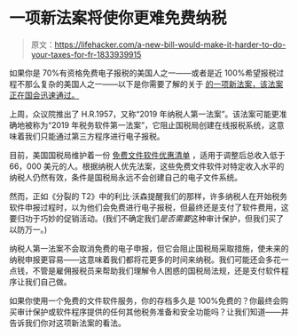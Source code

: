 # 一项新法案将使你更难免费纳税

> 原文：<https://lifehacker.com/a-new-bill-would-make-it-harder-to-do-your-taxes-for-fr-1833939915>

如果你是 70%有资格免费电子报税的美国人之一——或者是近 100%希望报税过程不那么复杂的美国人之一——以下是你需要了解的关于 [的一项新法案，该法案正在国会迅速通过。](https://splinternews.com/congress-poised-to-help-tax-prep-lobby-keep-bilking-ame-1833913185)



上周，众议院推出了 H.R.1957，又称“2019 年纳税人第一法案”。该法案可能更准确地被称为“2019 年税务软件第一法案”，它阻止国税局创建在线报税系统，这意味着我们只能通过第三方程序进行电子报税。

目前，美国国税局维护着一份 [免费文件软件优惠清单](https://apps.irs.gov/app/freeFile/) ，适用于调整后总收入低于 66，000 美元的人。根据纳税人优先法案，这些免费文件软件对特定收入水平的纳税人仍然有效，条件是国税局永远不会创建自己的电子文件系统。

然而，正如《分裂的 T2》中的利比·沃森提醒我们的那样，许多纳税人在开始税务软件申报过程时，以为他们会免费进行电子报税，但最终还是支付了软件费用，这要归功于巧妙的促销活动。(我们不确定我们*是否需要*这种审计保护，但我们买了以防万一。)

纳税人第一法案不会取消免费的电子申报，但它会阻止国税局采取措施，使未来的纳税申报更容易——这意味着我们都将花更多的时间来纳税。我们可能还会多花一点钱，不管是雇佣报税员来帮助我们理解令人困惑的国税局法规，还是支付软件程序让我们自己做。

如果你使用一个免费的文件软件服务，你的存档多久是 100%免费的？你最终会购买审计保护或软件程序提供的任何其他税务准备和安全功能吗？让我们知道——并告诉我们你对这项新法案的看法。